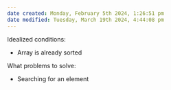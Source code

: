 ```yaml
---
date created: Monday, February 5th 2024, 1:26:51 pm
date modified: Tuesday, March 19th 2024, 4:44:08 pm
---
```

Idealized conditions:
- Array is already sorted

What problems to solve:
- Searching for an element